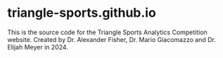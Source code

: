 # triangle-sports.github.io

This is the source code for the Triangle Sports Analytics Competition website. Created by Dr. Alexander Fisher, Dr. Mario Giacomazzo and Dr. Elijah Meyer in 2024.

